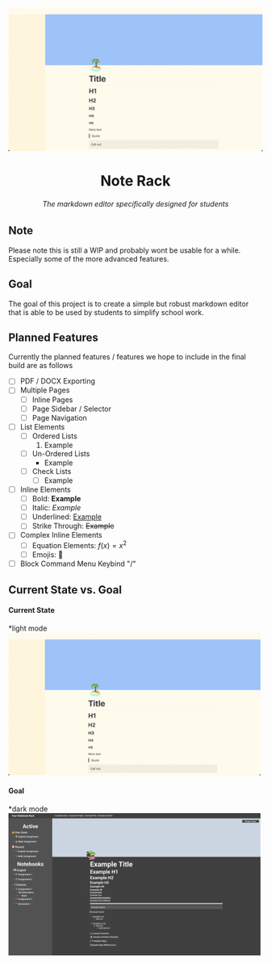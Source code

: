 ![](images/Desktop_Current_State.png)
<h1 align="center">
  Note Rack
</h1>
<h6 align="center">
  The markdown editor specifically designed for students
</h6>

## Note
Please note this is still a WIP and probably wont be usable for a while. Especially some of the more advanced features.

## Goal
The goal of this project is to create a simple but robust markdown editor that is able to be used by students to simplify school work.

## Planned Features
Currently the planned features / features we hope to include in the final build are as follows

- [ ] PDF / DOCX Exporting
- [ ] Multiple Pages
  - [ ] Inline Pages
  - [ ] Page Sidebar / Selector
  - [ ] Page Navigation
- [ ] List Elements
  - [ ] Ordered Lists
    1. Example
  - [ ] Un-Ordered Lists
    * Example
  - [ ] Check Lists
    - [ ] Example
- [ ] Inline Elements
  - [ ] Bold: <b>Example</b>
  - [ ] Italic: <i>Example</i>
  - [ ] Underlined: <u>Example</u>
  - [ ] Strike Through: <s>Example</s>
- [ ] Complex Inline Elements
  - [ ] Equation Elements: $f(x) = x^2$
  - [ ] Emojis: 🐛
- [ ] Block Command Menu Keybind "/"

## Current State vs. Goal

#### Current State
*light mode
<img src="./images/Desktop_Current_State.png" width="500">

#### Goal
*dark mode
<img src="./images/Desktop_Example.png" width="500">